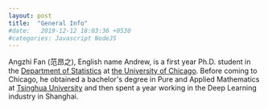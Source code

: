 ```yaml
---
layout: post
title:  "General Info"
#date:   2019-12-12 18:03:36 +0530
#categories: Javascript NodeJS
---
```

Angzhi Fan (范昂之), English name Andrew, is a first year Ph.D. student in the [Department of Statistics][stat] at [the University of Chicago][uchi]. Before coming to Chicago, he obtained a bachelor's degree in Pure and Applied Mathematics at [Tsinghua University][thu] and then spent a year working in the Deep Learning industry in Shanghai. 

[stat]: https://stat.uchicago.edu 
[thu]: https://www.tsinghua.edu.cn/publish/thu2018en/index.html
[uchi]: https://www.uchicago.edu
